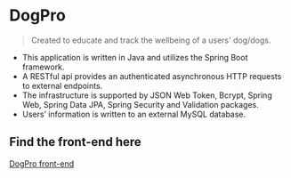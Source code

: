 
# DogPro
> Created to educate and track the wellbeing of a users' dog/dogs.
> 
* This application is written in Java and utilizes the Spring Boot framework. 
* A RESTful api provides an authenticated asynchronous HTTP requests to external endpoints.
* The infrastructure is supported by JSON Web Token, Bcrypt, Spring Web, Spring Data JPA, Spring Security and Validation packages. 
* Users’ information is written to an external MySQL database.
>
## Find the front-end here
[DogPro front-end](https://github.com/Tfauves/DogPro_Frontend)

